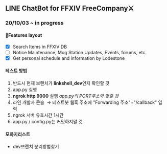 ## LINE ChatBot for FFXIV FreeCompany⚔

### 20/10/03 ~ in progress

#### 🎨Features layout

- [x] Search Items in FFXIV DB
- [ ] Notice Maintenance, Mog Station Updates, Events, forums, etc.
- [x] Get personal schedule and information by Lodestone

#### 테스트 방법

1. 반드시 현재 브랜치가 **linkshell_dev**인지 확인할 것
2. app.py 실행
3. **ngrok http 9000** 실행 _app.py의 PORT주소와 맞출 것_
4. 라인 개발자 콘솔  → 테스트봇 웹훅 주소에 "Forwarding 주소"+"/callback" 입력
5. ngrok 서버 유효시간 1시간
6. app.py / config.py는 커밋하지말 것

#### 모하지리스트

- dev브랜치 분리방법찾기
